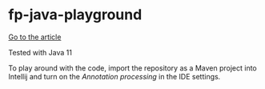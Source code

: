# fp-java-playground

[Go to the article](./article/main.adoc)

Tested with Java 11

To play around with the code, import the repository as a Maven project into Intellij and turn on the _Annotation processing_ in the IDE settings.